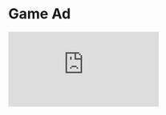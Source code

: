 # Game Ad
![ad](https://github.com/marenfrank/csc470-fall2020/blob/master/exercises/final/Image/gameAD.pdf)
